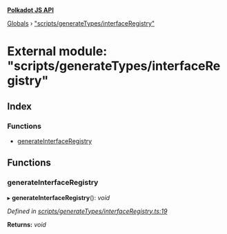 **[Polkadot JS API](../README.md)**

[Globals](../globals.md) › [&quot;scripts/generateTypes/interfaceRegistry&quot;](_scripts_generatetypes_interfaceregistry_.md)

# External module: "scripts/generateTypes/interfaceRegistry"

## Index

### Functions

* [generateInterfaceRegistry](_scripts_generatetypes_interfaceregistry_.md#generateinterfaceregistry)

## Functions

###  generateInterfaceRegistry

▸ **generateInterfaceRegistry**(): *void*

*Defined in [scripts/generateTypes/interfaceRegistry.ts:19](https://github.com/polkadot-js/api/blob/8de45cb/packages/types/src/scripts/generateTypes/interfaceRegistry.ts#L19)*

**Returns:** *void*